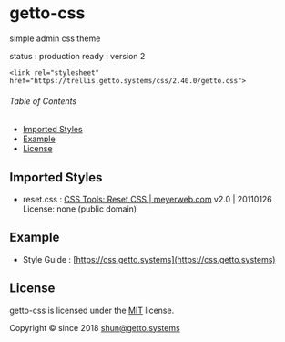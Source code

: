 # getto-css

simple admin css theme

status : production ready : version 2

```
<link rel="stylesheet" href="https://trellis.getto.systems/css/2.40.0/getto.css">
```


###### Table of Contents

- [Imported Styles](#Imported-Styles)
- [Example](#Example)
- [License](#License)

<a id="Imported-Styles"></a>
## Imported Styles

- reset.css : [CSS Tools: Reset CSS | meyerweb.com](http://meyerweb.com/eric/tools/css/reset/) v2.0 | 20110126 License: none (public domain)


<a id="Example"></a>
## Example

* Style Guide : [https://css.getto.systems](https://css.getto.systems)


<a id="License"></a>
## License

getto-css is licensed under the [MIT](LICENSE) license.

Copyright &copy; since 2018 shun@getto.systems
